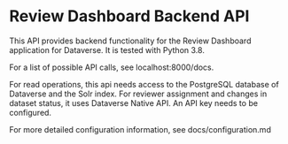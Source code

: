 # Review Dashboard Backend API 

This API provides backend functionality for the Review Dashboard application for Dataverse. It is tested with Python 3.8. 

For a list of possible API calls, see localhost:8000/docs. 

For read operations, this api needs access to the PostgreSQL database of Dataverse and the Solr index. 
For reviewer assignment and changes in dataset status, it uses Dataverse Native API. An API key needs to be configured.

For more detailed configuration information, see docs/configuration.md